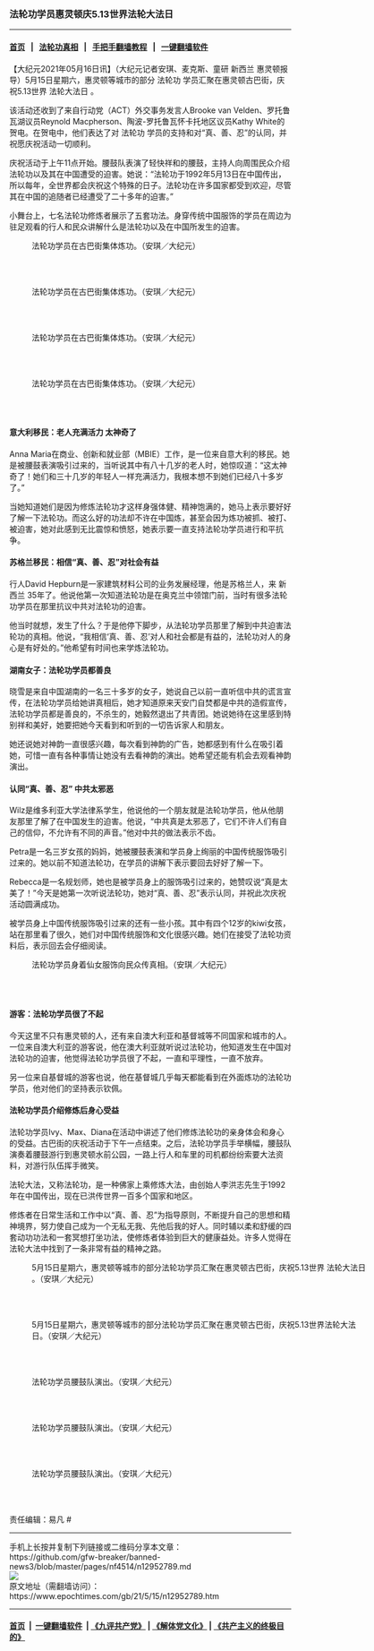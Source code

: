 ### 法轮功学员惠灵顿庆5.13世界法轮大法日
------------------------

#### [首页](https://github.com/gfw-breaker/banned-news3/blob/master/README.md) &nbsp;&nbsp;|&nbsp;&nbsp; [法轮功真相](https://github.com/begood0513/basic/blob/master/README.md)  &nbsp;&nbsp;|&nbsp;&nbsp; [手把手翻墙教程](https://github.com/gfw-breaker/guides/wiki)  &nbsp;&nbsp;|&nbsp;&nbsp; [一键翻墙软件](https://github.com/gfw-breaker/nogfw/blob/master/README.md)  



<div><p>
 【大纪元2021年05月16日讯】（大纪元记者安琪、麦克斯、童研
 <ok href="https://www.epochtimes.com/gb/tag/%E6%96%B0%E8%A5%BF%E5%85%B0.html">
  新西兰
 </ok>
 惠灵顿报导）5月15日星期六，惠灵顿等城市的部分
 <ok href="https://www.epochtimes.com/gb/tag/%E6%B3%95%E8%BD%AE%E5%8A%9F.html">
  法轮功
 </ok>
 学员汇聚在惠灵顿古巴街，庆祝5.13世界
 <ok href="https://www.epochtimes.com/gb/tag/%E6%B3%95%E8%BD%AE%E5%A4%A7%E6%B3%95%E6%97%A5.html">
  法轮大法日
 </ok>
 。
</p>
<p>
 该活动还收到了来自行动党（ACT）外交事务发言人Brooke van Velden、罗托鲁瓦湖议员Reynold Macpherson、陶波-罗托鲁瓦怀卡托地区议员Kathy White的贺电。在贺电中，他们表达了对
 <ok href="https://www.epochtimes.com/gb/tag/%E6%B3%95%E8%BD%AE%E5%8A%9F.html">
  法轮功
 </ok>
 学员的支持和对“真、善、忍”的认同，并祝愿庆祝活动一切顺利。
</p>
<p>
 庆祝活动于上午11点开始。腰鼓队表演了轻快祥和的腰鼓，主持人向周围民众介绍法轮功以及其在中国遭受的迫害。她说：“法轮功于1992年5月13日在中国传出，所以每年，全世界都会庆祝这个特殊的日子。法轮功在许多国家都受到欢迎，尽管其在中国的追随者已经遭受了二十多年的迫害。”
</p>
<p>
 小舞台上，七名法轮功修炼者展示了五套功法。身穿传统中国服饰的学员在周边为驻足观看的行人和民众讲解什么是法轮功以及在中国所发生的迫害。
</p>
<figure aria-describedby="caption-attachment-12952801" class="wp-caption aligncenter" id="attachment_12952801" style="width: 600px">
 <ok href=" https://i.epochtimes.com/assets/uploads/2021/05/id12952801-20210515_113016-600x450.jpg" rel="noreferrer noopener" target="_blank">
  <img alt="" class="size-large wp-image-12952801" src="https://i.epochtimes.com/assets/uploads/2021/05/id12952801-20210515_113016-600x450.jpg"/>
 </ok>
 <br/><figcaption class="wp-caption-text" id="caption-attachment-12952801">
  法轮功学员在古巴街集体炼功。（安琪／大纪元）
 </figcaption><br/>
</figure><br/>
<figure aria-describedby="caption-attachment-12952800" class="wp-caption aligncenter" id="attachment_12952800" style="width: 600px">
 <ok href=" https://i.epochtimes.com/assets/uploads/2021/05/id12952800-20210515_112946-600x450.jpg" rel="noreferrer noopener" target="_blank">
  <img alt="" class="size-large wp-image-12952800" src="https://i.epochtimes.com/assets/uploads/2021/05/id12952800-20210515_112946-600x450.jpg"/>
 </ok>
 <br/><figcaption class="wp-caption-text" id="caption-attachment-12952800">
  法轮功学员在古巴街集体炼功。（安琪／大纪元）
 </figcaption><br/>
</figure><br/>
<figure aria-describedby="caption-attachment-12952799" class="wp-caption aligncenter" id="attachment_12952799" style="width: 600px">
 <ok href=" https://i.epochtimes.com/assets/uploads/2021/05/id12952799-20210515_112843-600x450.jpg" rel="noreferrer noopener" target="_blank">
  <img alt="" class="size-large wp-image-12952799" src="https://i.epochtimes.com/assets/uploads/2021/05/id12952799-20210515_112843-600x450.jpg"/>
 </ok>
 <br/><figcaption class="wp-caption-text" id="caption-attachment-12952799">
  法轮功学员在古巴街集体炼功。（安琪／大纪元）
 </figcaption><br/>
</figure><br/>
<figure aria-describedby="caption-attachment-12952798" class="wp-caption aligncenter" id="attachment_12952798" style="width: 600px">
 <ok href=" https://i.epochtimes.com/assets/uploads/2021/05/id12952798-20210515_110714-600x450.jpg" rel="noreferrer noopener" target="_blank">
  <img alt="" class="size-large wp-image-12952798" src="https://i.epochtimes.com/assets/uploads/2021/05/id12952798-20210515_110714-600x450.jpg"/>
 </ok>
 <br/><figcaption class="wp-caption-text" id="caption-attachment-12952798">
  法轮功学员在古巴街集体炼功。（安琪／大纪元）
 </figcaption><br/>
</figure><br/>
<h4>
 意大利移民：老人充满活力 太神奇了
</h4>
<p>
 Anna Maria在商业、创新和就业部（MBIE）工作，是一位来自意大利的移民。她是被腰鼓表演吸引过来的，当听说其中有八十几岁的老人时，她惊叹道：“这太神奇了！她们和三十几岁的年轻人一样充满活力，我根本想不到她们已经八十多岁了。”
</p>
<p>
 当她知道她们是因为修炼法轮功才这样身强体健、精神饱满的，她马上表示要好好了解一下法轮功。而这么好的功法却不许在中国炼，甚至会因为炼功被抓、被打、被迫害，她对此感到无比震惊和愤怒，她表示要一直支持法轮功学员进行和平抗争。
</p>
<h4>
 苏格兰移民：相信“真、善、忍”对社会有益
</h4>
<p>
 行人David Hepburn是一家建筑材料公司的业务发展经理，他是苏格兰人，来
 <ok href="https://www.epochtimes.com/gb/tag/%E6%96%B0%E8%A5%BF%E5%85%B0.html">
  新西兰
 </ok>
 35年了。他说他第一次知道法轮功是在奥克兰中领馆门前，当时有很多法轮功学员在那里抗议中共对法轮功的迫害。
</p>
<p>
 他当时就想，发生了什么？于是他停下脚步，从法轮功学员那里了解到中共迫害法轮功的真相。他说，“我相信‘真、善、忍’对人和社会都是有益的，法轮功对人的身心是有好处的。”他希望有时间也来学炼法轮功。
</p>
<h4>
 湖南女子：法轮功学员都善良
</h4>
<p>
 晓雪是来自中国湖南的一名三十多岁的女子，她说自己以前一直听信中共的谎言宣传，在法轮功学员给她讲真相后，她才知道原来天安门自焚都是中共的造假宣传，法轮功学员都是善良的，不杀生的，她毅然退出了共青团。她说她待在这里感到特别祥和美好，她要把她今天看到和听到的一切告诉家人和朋友。
</p>
<p>
 她还说她对神韵一直很感兴趣，每次看到神韵的广告，她都感到有什么在吸引着她，可惜一直有各种事情让她没有去看神韵的演出。她希望还能有机会去观看神韵演出。
</p>
<h4>
 认同“真、善、忍” 中共太邪恶
</h4>
<p>
 Wilz是维多利亚大学法律系学生，他说他的一个朋友就是法轮功学员，他从他朋友那里了解了在中国发生的迫害。他说，“中共真是太邪恶了，它们不许人们有自己的信仰，不允许有不同的声音。”他对中共的做法表示不齿。
</p>
<p>
 Petra是一名三岁女孩的妈妈，她被腰鼓表演和学员身上绚丽的中国传统服饰吸引过来的。她以前不知道法轮功，在学员的讲解下表示要回去好好了解一下。
</p>
<p>
 Rebecca是一名规划师，她也是被学员身上的服饰吸引过来的，她赞叹说“真是太美了！”今天是她第一次听说法轮功，她对“真、善、忍”表示认同，并祝此次庆祝活动圆满成功。
</p>
<p>
 被学员身上中国传统服饰吸引过来的还有一些小孩。其中有四个12岁的kiwi女孩，站在那里看了很久，她们对中国传统服饰和文化很感兴趣。她们在接受了法轮功资料后，表示回去会仔细阅读。
</p>
<figure aria-describedby="caption-attachment-12952806" class="wp-caption aligncenter" id="attachment_12952806" style="width: 600px">
 <ok href=" https://i.epochtimes.com/assets/uploads/2021/05/id12952806-20210515_124701-600x800.jpg" rel="noreferrer noopener" target="_blank">
  <img alt="" class="size-large wp-image-12952806" src="https://i.epochtimes.com/assets/uploads/2021/05/id12952806-20210515_124701-600x800.jpg"/>
 </ok>
 <br/><figcaption class="wp-caption-text" id="caption-attachment-12952806">
  法轮功学员身着仙女服饰向民众传真相。（安琪／大纪元）
 </figcaption><br/>
</figure><br/>
<h4>
 游客：法轮功学员很了不起
</h4>
<p>
 今天这里不只有惠灵顿的人，还有来自澳大利亚和基督城等不同国家和城市的人。一位来自澳大利亚的游客说，他在澳大利亚就听说过法轮功，他知道发生在中国对法轮功的迫害，他觉得法轮功学员很了不起，一直和平理性，一直不放弃。
</p>
<p>
 另一位来自基督城的游客也说，他在基督城几乎每天都能看到在外面炼功的法轮功学员，他对他们的坚持表示钦佩。
</p>
<h4>
 法轮功学员介绍修炼后身心受益
</h4>
<p>
 法轮功学员Ivy、Max、Diana在活动中讲述了他们修炼法轮功的亲身体会和身心的受益。古巴街的庆祝活动于下午一点结束。之后，法轮功学员手举横幅，腰鼓队演奏着腰鼓游行到惠灵顿水前公园，一路上行人和车里的司机都纷纷索要大法资料，对游行队伍挥手微笑。
</p>
<p>
 法轮大法，又称法轮功，是一种佛家上乘修炼大法，由创始人李洪志先生于1992年在中国传出，现在已洪传世界一百多个国家和地区。
</p>
<p>
 修炼者在日常生活和工作中以“真、善、忍”为指导原则，不断提升自己的思想和精神境界，努力使自己成为一个无私无我、先他后我的好人。同时辅以柔和舒缓的四套动功功法和一套冥想打坐功法，使修炼者体验到巨大的健康益处。许多人觉得在法轮大法中找到了一条非常有益的精神之路。
</p>
<figure aria-describedby="caption-attachment-12952807" class="wp-caption aligncenter" id="attachment_12952807" style="width: 600px">
 <ok href=" https://i.epochtimes.com/assets/uploads/2021/05/id12952807-20210515_132114-600x450.jpg" rel="noreferrer noopener" target="_blank">
  <img alt="" class="size-large wp-image-12952807" src="https://i.epochtimes.com/assets/uploads/2021/05/id12952807-20210515_132114-600x450.jpg"/>
 </ok>
 <br/><figcaption class="wp-caption-text" id="caption-attachment-12952807">
  5月15日星期六，惠灵顿等城市的部分法轮功学员汇聚在惠灵顿古巴街，庆祝5.13世界
  <ok href="https://www.epochtimes.com/gb/tag/%E6%B3%95%E8%BD%AE%E5%A4%A7%E6%B3%95%E6%97%A5.html">
   法轮大法日
  </ok>
  。（安琪／大纪元）
 </figcaption><br/>
</figure><br/>
<figure aria-describedby="caption-attachment-12952808" class="wp-caption aligncenter" id="attachment_12952808" style="width: 600px">
 <ok href=" https://i.epochtimes.com/assets/uploads/2021/05/id12952808-20210515_134911-600x450.jpg" rel="noreferrer noopener" target="_blank">
  <img alt="" class="size-large wp-image-12952808" src="https://i.epochtimes.com/assets/uploads/2021/05/id12952808-20210515_134911-600x450.jpg"/>
 </ok>
 <br/><figcaption class="wp-caption-text" id="caption-attachment-12952808">
  5月15日星期六，惠灵顿等城市的部分法轮功学员汇聚在惠灵顿古巴街，庆祝5.13世界法轮大法日。（安琪／大纪元）
 </figcaption><br/>
</figure><br/>
<figure aria-describedby="caption-attachment-12952803" class="wp-caption aligncenter" id="attachment_12952803" style="width: 600px">
 <ok href=" https://i.epochtimes.com/assets/uploads/2021/05/id12952803-20210515_122051-600x450.jpg" rel="noreferrer noopener" target="_blank">
  <img alt="" class="size-large wp-image-12952803" src="https://i.epochtimes.com/assets/uploads/2021/05/id12952803-20210515_122051-600x450.jpg"/>
 </ok>
 <br/><figcaption class="wp-caption-text" id="caption-attachment-12952803">
  法轮功学员腰鼓队演出。（安琪／大纪元）
 </figcaption><br/>
</figure><br/>
<figure aria-describedby="caption-attachment-12952804" class="wp-caption aligncenter" id="attachment_12952804" style="width: 600px">
 <ok href=" https://i.epochtimes.com/assets/uploads/2021/05/id12952804-20210515_122145-600x450.jpg" rel="noreferrer noopener" target="_blank">
  <img alt="" class="size-large wp-image-12952804" src="https://i.epochtimes.com/assets/uploads/2021/05/id12952804-20210515_122145-600x450.jpg"/>
 </ok>
 <br/><figcaption class="wp-caption-text" id="caption-attachment-12952804">
  法轮功学员腰鼓队演出。（安琪／大纪元）
 </figcaption><br/>
</figure><br/>
<figure aria-describedby="caption-attachment-12952805" class="wp-caption aligncenter" id="attachment_12952805" style="width: 600px">
 <ok href=" https://i.epochtimes.com/assets/uploads/2021/05/id12952805-20210515_133634-600x450.jpg" rel="noreferrer noopener" target="_blank">
  <img alt="" class="size-large wp-image-12952805" src="https://i.epochtimes.com/assets/uploads/2021/05/id12952805-20210515_133634-600x450.jpg"/>
 </ok>
 <br/><figcaption class="wp-caption-text" id="caption-attachment-12952805">
  法轮功学员腰鼓队演出。（安琪／大纪元）
 </figcaption><br/>
</figure><br/>
<p>
 责任编辑：易凡 #
</p>
</div>
<hr/>
手机上长按并复制下列链接或二维码分享本文章：<br/>
https://github.com/gfw-breaker/banned-news3/blob/master/pages/nf4514/n12952789.md <br/>
<a href='https://github.com/gfw-breaker/banned-news3/blob/master/pages/nf4514/n12952789.md'><img src='https://github.com/gfw-breaker/banned-news3/blob/master/pages/nf4514/n12952789.md.png'/></a> <br/>
原文地址（需翻墙访问）：https://www.epochtimes.com/gb/21/5/15/n12952789.htm


------------------------
#### [首页](https://github.com/gfw-breaker/banned-news3/blob/master/README.md) &nbsp;|&nbsp; [一键翻墙软件](https://github.com/gfw-breaker/nogfw/blob/master/README.md) &nbsp;| [《九评共产党》](https://github.com/gfw-breaker/9ping.md/blob/master/README.md#九评之一评共产党是什么) | [《解体党文化》](https://github.com/gfw-breaker/jtdwh.md/blob/master/README.md) | [《共产主义的终极目的》](https://github.com/gfw-breaker/gczydzjmd.md/blob/master/README.md)


<img src='http://gfw-breaker.win/banned-news3/pages/nf4514/n12952789.md' width='0px' height='0px'/>